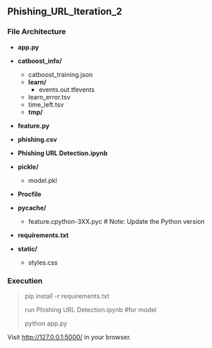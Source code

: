 ## Phishing_URL_Iteration_2
### File Architecture ###

- **app.py**
  
- **catboost_info/**
  - catboost_training.json
  - **learn/**
    - events.out.tfevents
  - learn_error.tsv
  - time_left.tsv
  - **tmp/**
  
- **feature.py**
  
- **phishing.csv**
  
- **Phishing URL Detection.ipynb**
  
- **pickle/**
  - model.pkl
  
- **Procfile**
  
- **__pycache__/**
  - feature.cpython-3XX.pyc  # Note: Update the Python version
  
- **requirements.txt**
  
- **static/**
  - styles.css



         
    
### Execution ###
> pip install -r requirements.txt
> 
> run Phishing URL Detection.ipynb #for model
>  
> python app.py

Visit http://127.0.0.1:5000/ in your browser.


